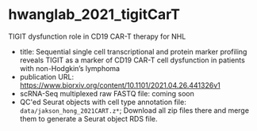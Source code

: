 # hwanglab_2021_tigitCarT
TIGIT dysfunction role in CD19 CAR-T therapy for NHL
- title: Sequential single cell transcriptional and protein marker profiling reveals TIGIT as a marker of CD19 CAR-T cell dysfunction in patients with non-Hodgkin’s lymphoma
- publication URL: https://www.biorxiv.org/content/10.1101/2021.04.26.441326v1
- scRNA-Seq multiplexed raw FASTQ file: coming soon
- QC'ed Seurat objects with cell type annotation file: `data/jakson_hong_2021CART.z*`; Download all zip files there and merge them to generate a Seurat object RDS file.
